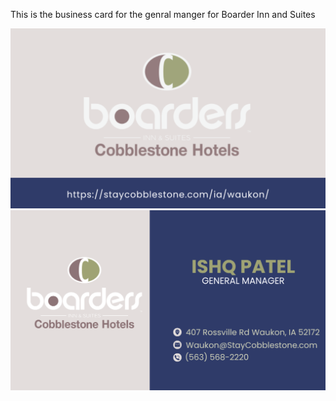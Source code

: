 This is the business card for the genral manger for Boarder Inn and Suites

<img src="Back.png"> 

<img src="Front.png"> 
